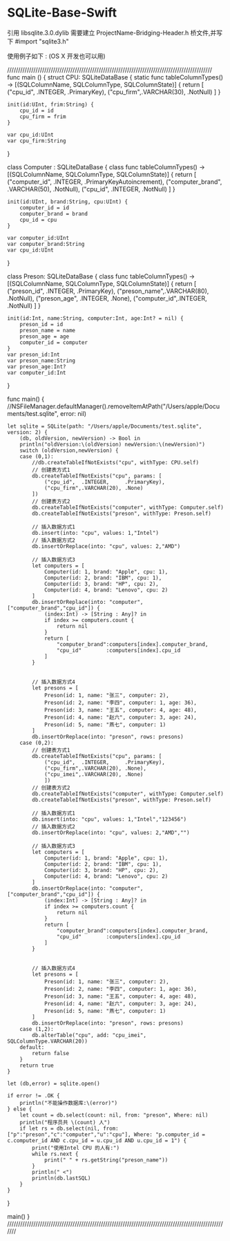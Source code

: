 SQLite-Base-Swift
=================

  引用 libsqlite.3.0.dylib
  需要建立 ProjectName-Bridging-Header.h 桥文件,并写下 #import "sqlite3.h"

  使用例子如下 : (OS X 开发也可以用)

//////////////////////////////////////////////////////////////////////////////////////////////
func main () {
struct CPU: SQLiteDataBase {
    static func tableColumnTypes() -> [(SQLColumnName, SQLColumnType, SQLColumnState)] {
        return [
            ("cpu_id",  .INTEGER,      .PrimaryKey),
            ("cpu_firm",.VARCHAR(30),  .NotNull)
        ]
    }
    
    init(id:UInt, frim:String) {
        cpu_id = id
        cpu_firm = frim
    }
    
    var cpu_id:UInt
    var cpu_firm:String
}

class Computer : SQLiteDataBase {
    class func tableColumnTypes() -> [(SQLColumnName, SQLColumnType, SQLColumnState)] {
        return [
            ("computer_id",     .INTEGER,      .PrimaryKeyAutoincrement),
            ("computer_brand",  .VARCHAR(50),  .NotNull),
            ("cpu_id",          .INTEGER,      .NotNull)
        ]
    }
    
    init(id:UInt, brand:String, cpu:UInt) {
        computer_id = id
        computer_brand = brand
        cpu_id = cpu
    }
    
    var computer_id:UInt
    var computer_brand:String
    var cpu_id:UInt
}

class Preson: SQLiteDataBase {
    class func tableColumnTypes() -> [(SQLColumnName, SQLColumnType, SQLColumnState)] {
        return [
            ("preson_id",  .INTEGER,       .PrimaryKey),
            ("preson_name",.VARCHAR(80),   .NotNull),
            ("preson_age", .INTEGER,       .None),
            ("computer_id",.INTEGER,       .NotNull)
        ]
    }
    
    init(id:Int, name:String, computer:Int, age:Int? = nil) {
        preson_id = id
        preson_name = name
        preson_age = age
        computer_id = computer
    }
    var preson_id:Int
    var preson_name:String
    var preson_age:Int?
    var computer_id:Int
}


func main() {
    //NSFileManager.defaultManager().removeItemAtPath("/Users/apple/Documents/test.sqlite", error: nil)
    
    let sqlite = SQLite(path: "/Users/apple/Documents/test.sqlite", version: 2) {
        (db, oldVersion, newVersion) -> Bool in
        println("oldVersion:\(oldVersion) newVersion:\(newVersion)")
        switch (oldVersion,newVersion) {
        case (0,1):
            //db.createTableIfNotExists("cpu", withType: CPU.self)
            // 创建表方式1
            db.createTableIfNotExists("cpu", params: [
                ("cpu_id",  .INTEGER,     .PrimaryKey),
                ("cpu_firm",.VARCHAR(20), .None)
            ])
            // 创建表方式2
            db.createTableIfNotExists("computer", withType: Computer.self)
            db.createTableIfNotExists("preson", withType: Preson.self)
            
            // 插入数据方式1
            db.insert(into: "cpu", values: 1,"Intel")
            // 插入数据方式2
            db.insertOrReplace(into: "cpu", values: 2,"AMD")
            
            // 插入数据方式3
            let computers = [
                Computer(id: 1, brand: "Apple", cpu: 1),
                Computer(id: 2, brand: "IBM", cpu: 1),
                Computer(id: 3, brand: "HP", cpu: 2),
                Computer(id: 4, brand: "Lenovo", cpu: 2)
            ]
            db.insertOrReplace(into: "computer", ["computer_brand","cpu_id"]) {
                (index:Int) -> [String : Any]? in
                if index >= computers.count {
                    return nil
                }
                return [
                    "computer_brand":computers[index].computer_brand,
                    "cpu_id"        :computers[index].cpu_id
                ]
            }
            
            
            // 插入数据方式4
            let presons = [
                Preson(id: 1, name: "张三", computer: 2),
                Preson(id: 2, name: "李四", computer: 1, age: 36),
                Preson(id: 3, name: "王五", computer: 4, age: 48),
                Preson(id: 4, name: "赵六", computer: 3, age: 24),
                Preson(id: 5, name: "燕七", computer: 1)
            ]
            db.insertOrReplace(into: "preson", rows: presons)
        case (0,2):
            // 创建表方式1
            db.createTableIfNotExists("cpu", params: [
                ("cpu_id",  .INTEGER,     .PrimaryKey),
                ("cpu_firm",.VARCHAR(20), .None),
                ("cpu_imei",.VARCHAR(20), .None)
                ])
            // 创建表方式2
            db.createTableIfNotExists("computer", withType: Computer.self)
            db.createTableIfNotExists("preson", withType: Preson.self)
            
            // 插入数据方式1
            db.insert(into: "cpu", values: 1,"Intel","123456")
            // 插入数据方式2
            db.insertOrReplace(into: "cpu", values: 2,"AMD","")
            
            // 插入数据方式3
            let computers = [
                Computer(id: 1, brand: "Apple", cpu: 1),
                Computer(id: 2, brand: "IBM", cpu: 1),
                Computer(id: 3, brand: "HP", cpu: 2),
                Computer(id: 4, brand: "Lenovo", cpu: 2)
            ]
            db.insertOrReplace(into: "computer", ["computer_brand","cpu_id"]) {
                (index:Int) -> [String : Any]? in
                if index >= computers.count {
                    return nil
                }
                return [
                    "computer_brand":computers[index].computer_brand,
                    "cpu_id"        :computers[index].cpu_id
                ]
            }
            
            
            // 插入数据方式4
            let presons = [
                Preson(id: 1, name: "张三", computer: 2),
                Preson(id: 2, name: "李四", computer: 1, age: 36),
                Preson(id: 3, name: "王五", computer: 4, age: 48),
                Preson(id: 4, name: "赵六", computer: 3, age: 24),
                Preson(id: 5, name: "燕七", computer: 1)
            ]
            db.insertOrReplace(into: "preson", rows: presons)
        case (1,2):
            db.alterTable("cpu", add: "cpu_imei", SQLColumnType.VARCHAR(20))
        default:
            return false
        }
        return true
    }
    
    let (db,error) = sqlite.open()
    
    if error != .OK {
        println("不能操作数据库:\(error)")
    } else {        
        let count = db.select(count: nil, from: "preson", Where: nil)
        println("程序员共 \(count) 人")
        if let rs = db.select(nil, from: ["p":"preson","c":"computer","u":"cpu"], Where: "p.computer_id = c.computer_id AND c.cpu_id = u.cpu_id AND u.cpu_id = 1") {
            print("使用Intel CPU 的人有:")
            while rs.next {
                print(" " + rs.getString("preson_name"))
            }
            println(" <")
            println(db.lastSQL)
        }
    }
}

main()
}
///////////////////////////////////////////////////////////////////////////////////////////////////////
